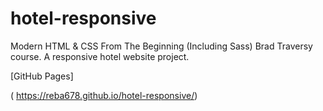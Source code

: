 # hotel-responsive

Modern HTML & CSS From The Beginning (Including Sass) Brad Traversy course. A responsive hotel website project. 


[GitHub Pages]


( https://reba678.github.io/hotel-responsive/)

